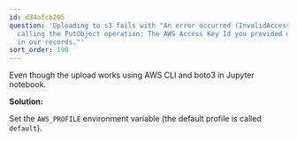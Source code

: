 ```yaml
---
id: d34afcb205
question: 'Uploading to s3 fails with "An error occurred (InvalidAccessKeyId) when
  calling the PutObject operation: The AWS Access Key Id you provided does not exist
  in our records."'
sort_order: 190
---
```


Even though the upload works using AWS CLI and boto3 in Jupyter notebook.

**Solution:**

Set the `AWS_PROFILE` environment variable (the default profile is called `default`).